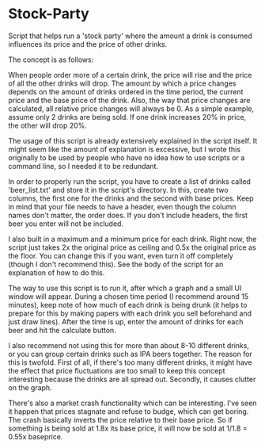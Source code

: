 # Stock-Party
Script that helps run a 'stock party' where the amount a drink is consumed influences its price and the price of other drinks.

The concept is as follows: 

When people order more of a certain drink, the price will rise and the price of all the other drinks will drop.
The amount by which a price changes depends on the amount of drinks ordered in the time period, the current price and the base price of the drink.
Also, the way that price changes are calculated, all relative price changes will always be 0. As a simple example, assume only 2 drinks
are being sold. If one drink increases 20% in price, the other will drop 20%.

The usage of this script is already extensively explained in the script itself. It might seem like the amount of explanation is excessive,
but I wrote this originally to be used by people who have no idea how to use scripts or a command line, so I needed it to be redundant.

In order to properly run the script, you have to create a list of drinks called 'beer_list.txt' and store it in the script's directory.
In this, create two columns, the first one for the drinks and the second with base prices. Keep in mind that your file needs to have a header,
even though the column names don't matter, the order does. If you don't include headers, the first beer you enter will not be included.

I also built in a maximum and a minimum price for each drink. Right now, the script just takes 2x the original price as ceiling and 0.5x 
the original price as the floor. You can change this if you want, even turn it off completely (though I don't recommend this).
See the body of the script for an explanation of how to do this.

The way to use this script is to run it, after which a graph and a small UI window will appear. During a chosen time period (I recommend around 15 minutes),
keep note of how much of each drink is being drunk (it helps to prepare for this by making papers with each drink you sell beforehand and just draw lines).
After the time is up, enter the amount of drinks for each beer and hit the calculate button.

I also recommend not using this for more than about 8-10 different drinks, or you can group certain drinks such as IPA beers together. The reason for this
is twofold. First of all, if there's too many different drinks, it might have the effect that price fluctuations are too small to keep this concept interesting
because the drinks are all spread out. Secondly, it causes clutter on the graph.

There's also a market crash functionality which can be interesting. I've seen it happen that prices stagnate and refuse to budge, which can get boring.
The crash basically inverts the price relative to their base price. So if something is being sold at 1.8x its base price, it will now be sold at 1/1.8 = 0.55x
baseprice.
